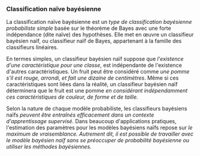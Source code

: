 ### Classification naïve bayésienne


La classification naïve bayésienne est un *type de classification bayésienne probabiliste simple* basée sur le théorème de Bayes avec une forte indépendance (dite naïve) des hypothèses. Elle met en œuvre un classifieur bayésien naïf, ou classifieur naïf de Bayes, appartenant à la famille des classifieurs linéaires.

En termes simples, un classifieur bayésien naïf suppose que *l'existence d'une caractéristique pour une classe*, est indépendante de l'existence d'autres caractéristiques. Un fruit peut être considéré comme *une pomme s'il est rouge, arrondi, et fait une dizaine de centimètres*. Même si ces caractéristiques sont liées dans la réalité, un classifieur bayésien naïf déterminera que le fruit est une pomme *en considérant indépendamment ces caractéristiques de couleur, de forme et de taille.*

Selon la nature de chaque modèle probabiliste, les classifieurs bayésiens naïfs *peuvent être entraînés efficacement dans un contexte d'apprentissage supervisé.* Dans beaucoup d'applications pratiques, l'estimation des paramètres pour les modèles bayésiens naïfs repose sur *le maximum de vraisemblance. Autrement dit, il est possible de travailler avec le modèle bayésien naïf sans se préoccuper de probabilité bayésienne ou utiliser les méthodes bayésiennes.*





